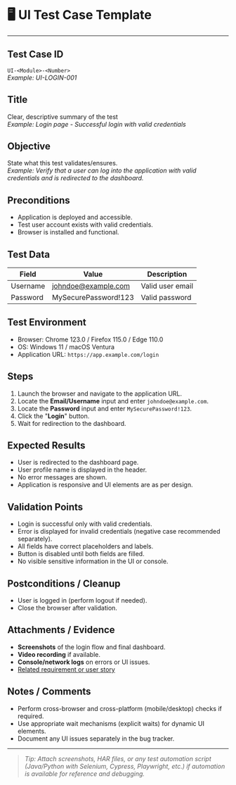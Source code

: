 # 🖥️ UI Test Case Template

---

## Test Case ID
`UI-<Module>-<Number>`  
*Example: UI-LOGIN-001*

## Title
Clear, descriptive summary of the test  
*Example: Login page - Successful login with valid credentials*

## Objective
State what this test validates/ensures.  
*Example: Verify that a user can log into the application with valid credentials and is redirected to the dashboard.*

## Preconditions
- Application is deployed and accessible.
- Test user account exists with valid credentials.
- Browser is installed and functional.

## Test Data
| Field     | Value                   | Description         |
|-----------|------------------------|---------------------|
| Username  | johndoe@example.com    | Valid user email    |
| Password  | MySecurePassword!123   | Valid password      |

## Test Environment
- Browser: Chrome 123.0 / Firefox 115.0 / Edge 110.0
- OS: Windows 11 / macOS Ventura
- Application URL: `https://app.example.com/login`

## Steps
1. Launch the browser and navigate to the application URL.
2. Locate the **Email/Username** input and enter `johndoe@example.com`.
3. Locate the **Password** input and enter `MySecurePassword!123`.
4. Click the "**Login**" button.
5. Wait for redirection to the dashboard.

## Expected Results
- User is redirected to the dashboard page.
- User profile name is displayed in the header.
- No error messages are shown.
- Application is responsive and UI elements are as per design.

## Validation Points
- Login is successful only with valid credentials.
- Error is displayed for invalid credentials (negative case recommended separately).
- All fields have correct placeholders and labels.
- Button is disabled until both fields are filled.
- No visible sensitive information in the UI or console.

## Postconditions / Cleanup
- User is logged in (perform logout if needed).
- Close the browser after validation.

## Attachments / Evidence
- **Screenshots** of the login flow and final dashboard.
- **Video recording** if available.
- **Console/network logs** on errors or UI issues.
- [Related requirement or user story](https://jira.example.com/browse/LOGIN-101)

## Notes / Comments
- Perform cross-browser and cross-platform (mobile/desktop) checks if required.
- Use appropriate wait mechanisms (explicit waits) for dynamic UI elements.
- Document any UI issues separately in the bug tracker.

---

> _Tip: Attach screenshots, HAR files, or any test automation script (Java/Python with Selenium, Cypress, Playwright, etc.) if automation is available for reference and debugging._

